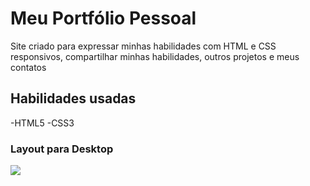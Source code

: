 # Meu Portfólio Pessoal

Site criado para expressar minhas habilidades com HTML e CSS responsivos, compartilhar minhas habilidades, outros projetos e meus contatos

## Habilidades usadas

-HTML5
-CSS3

### Layout para Desktop
<img src="/layouts/Portifolio-desktop.gif">
